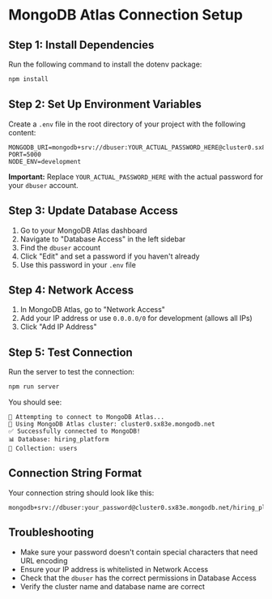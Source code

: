 # MongoDB Atlas Connection Setup

## Step 1: Install Dependencies
Run the following command to install the dotenv package:
```bash
npm install
```

## Step 2: Set Up Environment Variables
Create a `.env` file in the root directory of your project with the following content:

```
MONGODB_URI=mongodb+srv://dbuser:YOUR_ACTUAL_PASSWORD_HERE@cluster0.sx83e.mongodb.net/hiring_platform
PORT=5000
NODE_ENV=development
```

**Important:** Replace `YOUR_ACTUAL_PASSWORD_HERE` with the actual password for your `dbuser` account.

## Step 3: Update Database Access
1. Go to your MongoDB Atlas dashboard
2. Navigate to "Database Access" in the left sidebar
3. Find the `dbuser` account
4. Click "Edit" and set a password if you haven't already
5. Use this password in your `.env` file

## Step 4: Network Access
1. In MongoDB Atlas, go to "Network Access"
2. Add your IP address or use `0.0.0.0/0` for development (allows all IPs)
3. Click "Add IP Address"

## Step 5: Test Connection
Run the server to test the connection:
```bash
npm run server
```

You should see:
```
🔗 Attempting to connect to MongoDB Atlas...
📍 Using MongoDB Atlas cluster: cluster0.sx83e.mongodb.net
✅ Successfully connected to MongoDB!
📊 Database: hiring_platform
👥 Collection: users
```

## Connection String Format
Your connection string should look like this:
```
mongodb+srv://dbuser:your_password@cluster0.sx83e.mongodb.net/hiring_platform
```

## Troubleshooting
- Make sure your password doesn't contain special characters that need URL encoding
- Ensure your IP address is whitelisted in Network Access
- Check that the `dbuser` has the correct permissions in Database Access
- Verify the cluster name and database name are correct 